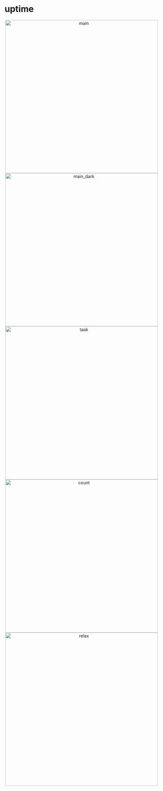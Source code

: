 # uptime
<div align=center>
<img src="https://i.loli.net/2020/01/13/8jbKCFlaZcJu9BQ.jpg" height="500px" alt="main" >
<img src="https://i.loli.net/2020/01/13/mbvBLEQl6p1i7or.jpg" height="500px" alt="main_dark" >
<img src="https://i.loli.net/2020/01/13/cRU6pYHns2ZibJT.jpg" height="500px" alt="task" >
<br>
<div align=center>
<img src="https://i.loli.net/2020/01/13/sZ1kDb8NzeWEOoL.jpg" height="500px" alt="count" >
<img src="https://i.loli.net/2020/01/13/W6NGkHZvgsUQpVn.jpg" height="500px" alt="relax" >
